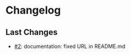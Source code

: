 # Changelog

## Last Changes

- [#2](https://github.com/LaxarJS/grunt-laxar/issues/2): documentation: fixed URL in README.md
